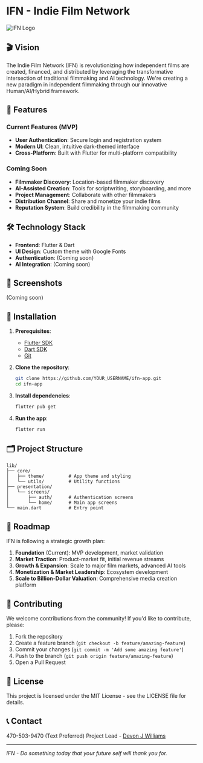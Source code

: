 # IFN - Indie Film Network

![IFN Logo](https://scontent-atl3-2.xx.fbcdn.net/v/t39.30808-6/327601704_524643413065749_6778700971801201980_n.png?_nc_cat=101&ccb=1-7&_nc_sid=cc71e4&_nc_ohc=3Tzjkq1pzEMQ7kNvgGX5w3_&_nc_oc=AdliikR5v2NUfj9NzN44WA_JhSHohTVqmEsPeuUmN-WKMhsHmfORIHoDwewbdHouAncACpZLzKMdpjaaaKvwah4c&_nc_zt=23&_nc_ht=scontent-atl3-2.xx&_nc_gid=5Vl6Fe83F1tBI0Da02EiLw&oh=00_AYGd2q6qxAVFrQIbWJS8u1NLjxxjDtgHS9XRd9FnQtLipA&oe=67E2F0A0)

## 🎬 Vision

The Indie Film Network (IFN) is revolutionizing how independent films are created, financed, and distributed by leveraging the transformative intersection of traditional filmmaking and AI technology. We're creating a new paradigm in independent filmmaking through our innovative Human/AI/Hybrid framework.

## 🚀 Features

### Current Features (MVP)
- **User Authentication**: Secure login and registration system
- **Modern UI**: Clean, intuitive dark-themed interface
- **Cross-Platform**: Built with Flutter for multi-platform compatibility

### Coming Soon
- **Filmmaker Discovery**: Location-based filmmaker discovery
- **AI-Assisted Creation**: Tools for scriptwriting, storyboarding, and more
- **Project Management**: Collaborate with other filmmakers
- **Distribution Channel**: Share and monetize your indie films
- **Reputation System**: Build credibility in the filmmaking community

## 🛠️ Technology Stack

- **Frontend**: Flutter & Dart
- **UI Design**: Custom theme with Google Fonts
- **Authentication**: (Coming soon)
- **AI Integration**: (Coming soon)

## 📱 Screenshots

(Coming soon)

## 🔧 Installation

1. **Prerequisites**:
   - [Flutter SDK](https://flutter.dev/docs/get-started/install)
   - [Dart SDK](https://dart.dev/get-dart)
   - [Git](https://git-scm.com/downloads)

2. **Clone the repository**:
   ```bash
   git clone https://github.com/YOUR_USERNAME/ifn-app.git
   cd ifn-app
   ```

3. **Install dependencies**:
   ```bash
   flutter pub get
   ```

4. **Run the app**:
   ```bash
   flutter run
   ```

## 🗂️ Project Structure

```
lib/
├── core/
│   ├── theme/         # App theme and styling
│   └── utils/         # Utility functions
├── presentation/
│   └── screens/
│       ├── auth/      # Authentication screens
│       └── home/      # Main app screens
└── main.dart          # Entry point
```

## 🔮 Roadmap

IFN is following a strategic growth plan:

1. **Foundation** (Current): MVP development, market validation
2. **Market Traction**: Product-market fit, initial revenue streams
3. **Growth & Expansion**: Scale to major film markets, advanced AI tools
4. **Monetization & Market Leadership**: Ecosystem development
5. **Scale to Billion-Dollar Valuation**: Comprehensive media creation platform

## 👥 Contributing

We welcome contributions from the community! If you'd like to contribute, please:

1. Fork the repository
2. Create a feature branch (`git checkout -b feature/amazing-feature`)
3. Commit your changes (`git commit -m 'Add some amazing feature'`)
4. Push to the branch (`git push origin feature/amazing-feature`)
5. Open a Pull Request

## 📄 License

This project is licensed under the MIT License - see the LICENSE file for details.

## 📞 Contact
470-503-9470 (Text Preferred)
Project Lead - [Devon J Williams](mailto:careybrands@gmail.com)

---

*IFN - Do something today that your future self will thank you for.*
